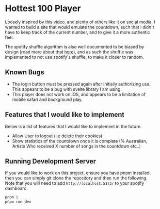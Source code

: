 # Hottest 100 Player

Loosely inspired by this [video](https://www.facebook.com/watch/?v=2815707782030505), and plenty of others like it on social media,
I wanted to build a site that would emulate the countdown, such that I didn't have to keep track of the current number, and to give it a more authentic feel.

The spotify shuffle algorithm is also well documented to be biased by design (read more about that [here](https://engineering.atspotify.com/2014/02/how-to-shuffle-songs/)), and as such the shuffle was implemented to not use spotify's shuffle, to make it closer to random.

## Known Bugs

- The login button must be pressed again after initially authorizing use. This appears to be a bug with svelte library I am using.
- This player does not work on iOS, and appears to be a limitation of mobile safari and background play.

## Features that I would like to implement

Below is a list of features that I would like to implement in the future.

- Allow User to logout (i.e delete their cookies)
- Show statistics of the countdown once it is complete (% Australian, Artists Who received X number of songs in the countdown etc..)

## Running Development Server

If you would like to work on this project, ensure you have pnpm installed.
then you can simply git clone the repository and then run the following.
Note that you will need to add `http://localhost:5173/` to your spotify dashboard.

```bash
pnpm i
pnpm run dev
```

